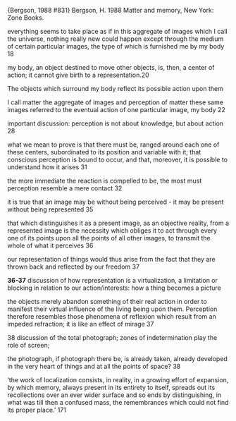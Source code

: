 ﻿{Bergson, 1988 #831}
Bergson, H. 1988 Matter and memory, New York: Zone Books.

everything seems to take place as if in this aggregate of images which I call the universe, nothing really new could happen except through the medium of certain particular images, the type of which is furnished me by my body 18

my body,  an object destined to move other objects, is, then, a center of action; it cannot give birth to a representation.20

The objects which surround my body reflect its possible action upon them

I call matter the aggregate of images  and perception of matter these same images referred to the eventual action of one particular image, my body 22

important discussion: perception is not about knowledge, but about action 28

what we mean to prove is that there must be, ranged around each one of these centers, subordinated to its position and variable with it; that conscious perception is bound to occur, and that, moreover, it is possible to understand how it arises 31

the more immediate the reaction is compelled to be, the most must perception resemble a mere contact 32

it is true that an image may be without being perceived - it may be present without being represented 35

that which distinguishes it as a present image, as an objective reality, from a represented image is the necessity which obliges it to act through every one of its points upon all the points of all other images, to transmit the whole of what it perceives 36

our representation of things would thus arise from the fact that they are thrown back and reflected by our freedom 37

**36-37** discussion of how representation is a virtualization, a limitation or blocking in relation to our action/interests: how a thing becomes a picture

the objects merely abandon something of their real action in order to manifest their virtual influence of the living being upon them. Perception therefore resembles those phenomena of reflexion which result from an impeded refraction; it is like an effect of mirage 37

38 discussion of the total photograph; zones of indetermination play the role of screen;   

the photograph, if photograph there be, is already taken, already developed in the very heart of things and at all the points of space? 38


‘the work of localization consists, in reality, in a growing effort of expansion, by which memory, always present in its entirety to itself, spreads out its recollections over an ever wider surface and so ends by distinguishing, in what was till then a confused mass, the remembrances which could not find its proper place.’ 171
